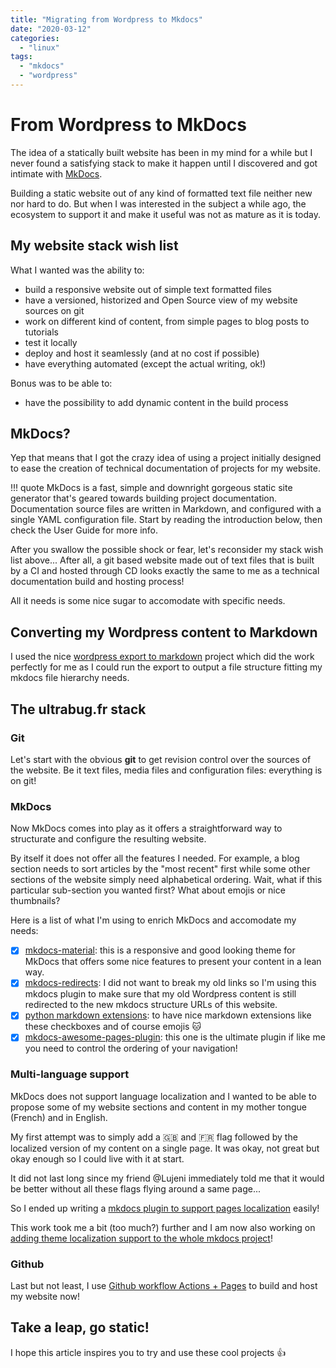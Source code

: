 ```yaml
---
title: "Migrating from Wordpress to Mkdocs"
date: "2020-03-12"
categories:
  - "linux"
tags:
  - "mkdocs"
  - "wordpress"
---
```


# From Wordpress to MkDocs

The idea of a statically built website has been in my mind for a while but I
never found a satisfying stack to make it happen until I discovered and got
intimate with [MkDocs](https://www.mkdocs.org/).

Building a static website out of any kind of formatted text file neither new
nor hard to do. But when I was interested in the subject a while ago, the
ecosystem to support it and make it useful was not as mature as it is today.

## My website stack wish list

What I wanted was the ability to:

- build a responsive website out of simple text formatted files
- have a versioned, historized and Open Source view of my website sources on git
- work on different kind of content, from simple pages to blog posts to tutorials
- test it locally
- deploy and host it seamlessly (and at no cost if possible)
- have everything automated (except the actual writing, ok!)

Bonus was to be able to:

- have the possibility to add dynamic content in the build process

## MkDocs?

Yep that means that I got the crazy idea of using a project initially designed
to ease the creation of technical documentation of projects for my website.

!!! quote
    MkDocs is a fast, simple and downright gorgeous static site generator that's geared towards building project documentation. Documentation source files are written in Markdown, and configured with a single YAML configuration file. Start by reading the introduction below, then check the User Guide for more info.

After you swallow the possible shock or fear, let's reconsider my stack wish
list above... After all, a git based website made out of text files that is
built by a CI and hosted through CD looks exactly the same to me as a technical
documentation build and hosting process!

All it needs is some nice sugar to accomodate with specific needs.

## Converting my Wordpress content to Markdown

I used the nice [wordpress export to markdown](https://github.com/lonekorean/wordpress-export-to-markdown)
project which did the work perfectly for me as I could run the export to output
a file structure fitting my mkdocs file hierarchy needs.

## The ultrabug.fr stack

### Git

Let's start with the obvious **git** to get revision control over the sources
of the website. Be it text files, media files and configuration files:
everything is on git!

### MkDocs

Now MkDocs comes into play as it offers a straightforward way to structurate
and configure the resulting website.

By itself it does not offer all the features I needed. For example, a blog
section needs to sort articles by the "most recent" first while some other
sections of the website simply need alphabetical ordering. Wait, what if this
particular sub-section you wanted first? What about emojis or nice thumbnails?

Here is a list of what I'm using to enrich MkDocs and accomodate my needs:

- [X] [mkdocs-material](https://github.com/squidfunk/mkdocs-material): this is
a responsive and good looking theme for MkDocs that offers some nice features
to present your content in a lean way.
- [X] [mkdocs-redirects](https://github.com/datarobot/mkdocs-redirects): I did
not want to break my old links so I'm using this mkdocs plugin to make sure that
my old Wordpress content is still redirected to the new mkdocs structure URLs
of this website.
- [X] [python markdown extensions](https://github.com/facelessuser/pymdown-extensions): to have nice markdown extensions like these checkboxes and of course emojis :cat:
- [X] [mkdocs-awesome-pages-plugin](https://github.com/lukasgeiter/mkdocs-awesome-pages-plugin): this one is the ultimate plugin if like me you need to control the ordering of your navigation!

### Multi-language support

MkDocs does not support language localization and I wanted to be able to propose
some of my website sections and content in my mother tongue (French) and in English.

My first attempt was to simply add a :gb: and :fr: flag followed by the localized
version of my content on a single page. It was okay, not great but okay enough
so I could live with it at start.

It did not last long since my friend @Lujeni immediately told me that it would
be better without all these flags flying around a same page...

So I ended up writing a [mkdocs plugin to support pages localization](https://github.com/ultrabug/mkdocs-static-i18n) easily!

This work took me a bit (too much?) further and I am now also working on
[adding theme localization support to the whole mkdocs project](https://github.com/mkdocs/mkdocs/pull/2299)!

### Github

Last but not least, I use [Github workflow Actions + Pages](https://github.com/ultrabug/ultrabug.fr) to build and host my website now!

## Take a leap, go static!

I hope this article inspires you to try and use these cool projects :thumbsup:
